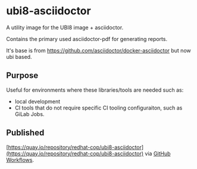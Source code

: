# ubi8-asciidoctor

A utility image for the UBI8 image + asciidoctor. 

Contains the primary used asciidoctor-pdf for generating reports.

It's base is from https://github.com/asciidoctor/docker-asciidoctor but now ubi based.

## Purpose

Useful for environments where these libraries/tools are needed such as:
* local development
* CI tools that do not require specific CI tooling configuraiton, such as GiLab Jobs.

## Published

[https://quay.io/repository/redhat-cop/ubi8-asciidoctor](https://quay.io/repository/redhat-cop/ubi8-asciidoctor) via [GitHub Workflows](.github/workflows/ubi8-asciidoctor-publish.yaml).

